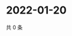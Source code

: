 # 2022-01-20

共 0 条

<!-- BEGIN WEIBO -->
<!-- 最后更新时间 Thu Jan 20 2022 06:00:59 GMT+0800 (China Standard Time) -->

<!-- END WEIBO -->
